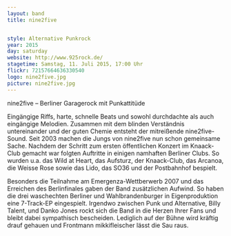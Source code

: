 ```yaml
---
layout: band
title: nine2five


style: Alternative Punkrock
year: 2015
day: saturday
website: http://www.925rock.de/
stagetime: Samstag, 11. Juli 2015, 17:00 Uhr
flickr: 72157664636330540
logo: nine2five.jpg
picture: nine2five.jpg
---
```

nine2five – Berliner Garagerock mit Punkattitüde


Eingängige Riffs, harte, schnelle Beats und sowohl durchdachte als auch
eingängige Melodien. Zusammen mit dem blinden Verständnis untereinander und
der guten Chemie entsteht der mitreißende nine2five-Sound. Seit 2003 machen
die Jungs von nine2five nun schon gemeinsame Sache. Nachdem der Schritt zum
ersten öffentlichen Konzert im Knaack-Club gemacht war folgten Auftritte in
einigen namhaften Berliner Clubs. So wurden u.a. das Wild at Heart, das
Aufsturz, der Knaack-Club, das Arcanoa, die Weisse Rose sowie das Lido, das
SO36 und der Postbahnhof bespielt.


Besonders die Teilnahme am Emergenza-Wettberwerb 2007 und das Erreichen des
Berlinfinales gaben der Band zusätzlichen Aufwind. So haben die drei
waschechten Berliner und Wahlbrandenburger in Eigenproduktion eine 7-Track-EP
eingespielt. Irgendwo zwischen Punk und Alternative, Billy Talent, und Danko
Jones rockt sich die Band in die Herzen Ihrer Fans und bleibt dabei
sympathisch bescheiden. Lediglich auf der Bühne wird kräftig drauf gehauen und
Frontmann mikkifleischer lässt die Sau raus.
